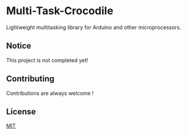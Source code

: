 # Multi-Task-Crocodile

Lightweight multitasking library for Arduino and other microprocessors.


## Notice

This project is not completed yet!


## Contributing

Contributions are always welcome !


## License

[MIT](https://choosealicense.com/licenses/mit/)
